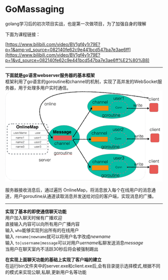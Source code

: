 # GoMassaging
  
golang学习后的初次项目实战，也是第一次做项目，为了加强自身的理解
  
下面为课程链接：
  
[https://www.bilibili.com/video/BV1gf4y1r79E?p=1&amp;vd_source=082140fe62c9e441bcd547ba7e3ae6ff](https://www.bilibili.com/video/BV1gf4y1r79E?p=1&vd_source=082140fe62c9e441bcd547ba7e3ae6ff%E2%80%B8)

---

**下面就是go语言webserver服务器的基本框架**  
框架利用了go语言的goroutine和channel的机制，实现了高并发的WebSocket服务器，用于处理多用户实时通信。  
![image](https://github.com/Cliford-Sun/GoMassaging/blob/main/graph/WebServer.png)
  
服务器接收消息后，通过遍历 OnlineMap，将消息放入每个在线用户的消息通道，用户goroutine从通道读取消息并发送给对应的客户端，实现消息的广播。

---

**实现了基本的即使通信聊天功能**  
用户加入聊天时候有广播欢迎  
直接输入内容可以向所有用户广播内容  
输入 `who`能够实现列出所有的在线用户  
输入 `rename|newname`就可以将用户名字改成*newname*  
输入 `to|username|message`可以对用户*uername*私聊发送消息*message*  
当用户在聊天室内不活跃30秒后将会被强制踢出  

**在实现上面聊天功能的基础上实现了客户端的建立**  
在运行bin文件夹中的server.exe和client.exe后,会有目录提示选择模式,根据不同的模式来实现公聊,私聊,更新用户名等功能
